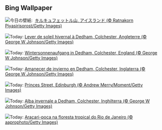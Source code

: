 ## Bing Wallpaper
![](https://www.bing.com/th?id=OHR.KirkjufellAurora_JA-JP1371346229_UHD.jpg&w=1000)今日の壁紙: &nbsp;[キルキュフェットル山, アイスランド (© Ratnakorn Piyasirisorost/Getty Images)](https://www.bing.com/th?id=OHR.KirkjufellAurora_JA-JP1371346229_UHD.jpg)
<br><br/>
![](https://www.bing.com/th?id=OHR.BoxingDaySunrise_FR-FR4883075706_UHD.jpg&w=1000)Today: [Lever de soleil hivernal à Dedham, Colchester, Angleterre (© George W Johnson/Getty Images)](https://www.bing.com/th?id=OHR.BoxingDaySunrise_FR-FR4883075706_UHD.jpg)
<br><br/>
![](https://www.bing.com/th?id=OHR.BoxingDaySunrise_DE-DE5103627407_UHD.jpg&w=1000)Today: [Wintersonnenaufgang in Dedham, Colchester, England (© George W Johnson/Getty Images)](https://www.bing.com/th?id=OHR.BoxingDaySunrise_DE-DE5103627407_UHD.jpg)
<br><br/>
![](https://www.bing.com/th?id=OHR.BoxingDaySunrise_ES-ES5793885538_UHD.jpg&w=1000)Today: [Amanecer de invierno en Dedham, Colchester, Inglaterra (© George W Johnson/Getty Images)](https://www.bing.com/th?id=OHR.BoxingDaySunrise_ES-ES5793885538_UHD.jpg)
<br><br/>
![](https://www.bing.com/th?id=OHR.PrincesStreetEdinburgh_EN-GB8368350415_UHD.jpg&w=1000)Today: [Princes Street, Edinburgh (© Andrew Merry/Moment/Getty Images)](https://www.bing.com/th?id=OHR.PrincesStreetEdinburgh_EN-GB8368350415_UHD.jpg)
<br><br/>
![](https://www.bing.com/th?id=OHR.BoxingDaySunrise_IT-IT0476849181_UHD.jpg&w=1000)Today: [Alba invernale a Dedham, Colchester, Inghilterra (© George W Johnson/Getty Images)](https://www.bing.com/th?id=OHR.BoxingDaySunrise_IT-IT0476849181_UHD.jpg)
<br><br/>
![](https://www.bing.com/th?id=OHR.ToucanetEmpoleirado_PT-BR9974845394_UHD.jpg&w=1000)Today: [Araçari-poca na floresta tropical do Rio de Janeiro (© aaprophoto/Getty Images)](https://www.bing.com/th?id=OHR.ToucanetEmpoleirado_PT-BR9974845394_UHD.jpg)
<br><br/>
